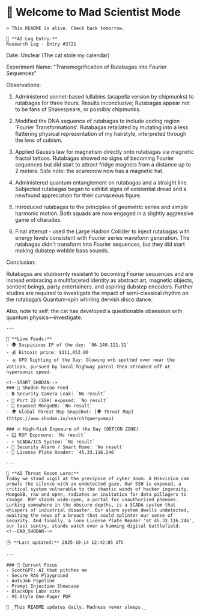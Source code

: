 # 💪 Welcome to Mad Scientist Mode

    > This README is alive. Check back tomorrow.

    🧠 **AI Log Entry:**  
    Research Log - Entry #3721

Date: Unclear (The cat stole my calendar)

Experiment Name: "Transmogrification of Rutabagas into Fourier Sequences"

Observations:

1. Administered sonnet-based lullabies (acapella version by chipmunks) to rutabagas for three hours. Results inconclusive; Rutabagas appear not to be fans of Shakespeare, or possibly chipmunks.

2. Modified the DNA sequence of rutabagas to include coding region ‘Fourier Transformations’. Rutabagas retaliated by mutating into a less flattering physical representation of my hairstyle, interpreted through the lens of cubism.

3. Applied Gauss’s law for magnetism directly onto rutabagas via magnetic fractal tattoos. Rutabagas showed no signs of becoming Fourier sequences but did start to attract fridge magnets from a distance up to 2 meters. Side note: the scarecrow now has a magnetic hat.

4. Administered quantum entanglement on rutabagas and a straight line. Subjected rutabagas began to exhibit signs of existential dread and a newfound appreciation for their curvaceous figure.

5. Introduced rutabagas to the principles of geometric series and simple harmonic motion. Both squads are now engaged in a slightly aggressive game of charades.

6. Final attempt - used the Large Hadron Collider to inject rutabagas with energy levels consistent with Fourier series waveform generation. The rutabagas didn't transform into Fourier sequences, but they did start making dubstep wobble bass sounds.

Conclusion:

Rutabagas are stubbornly resistant to becoming Fourier sequences and are instead embracing a multifaceted identity as abstract art, magnetic objects, sentient beings, party entertainers, and aspiring dubstep encoders. Further studies are required to investigate the impact of semi-classical rhythm on the rutabaga’s Quantum-spin whirling dervish disco dance. 

Also, note to self: the cat has developed a questionable obsession with quantum physics—investigate.

    ---

    📡 **Live Feeds:**
    - 🕵️ Suspicious IP of the day: `86.140.121.31`
    - 💰 Bitcoin price: $111,053.00
    - 🛸 UFO Sighting of the Day: Glowing orb spotted over near the Vatican, pursued by local highway patrol then streaked off at hypersonic speed.

    <!--START_SHODAN-->
    ### 🚁 Shodan Recon Feed
    - 🔒 Security Camera Leak: `No result`
    - 💠 Port 22 (SSH) exposed: `No result`
    - 🧬 Exposed MongoDB: `No result`
    - 🌍 Global Threat Map Snapshot: [🌍 Threat Map](https://www.shodan.io/search?query=map)

    ### 🔥 High-Risk Exposure of the Day (DEFCON ZONE)
    - 🪟 RDP Exposure: `No result`
    - ⚡ SCADA/ICS System: `No result`
    - 🚨 Security Alarm / Smart Home: `No result`
    - 🚱 License Plate Reader: `45.33.116.246`

    ---

    🧠 **AI Threat Recon Lore:**  
    Today we stand vigil at the precipice of cyber doom. A Hikvision cam prowls the silence with an undetected gaze. Our SSH is exposed, a critical system vulnerable to the chaotic winds of hacker ingenuity. MongoDB, raw and open, radiates an invitation for data pillagers to ravage. RDP stands wide-open, a portal for unauthorized phenoms. Lurking somewhere in the obscure depths, is a SCADA system that whispers of industrial disaster. Our alarm system dwells undetected, awaiting the news of a breach that could splinter our sense of security. And finally, a lone License Plate Reader 'at 45.33.116.246', our last sentry, stands watch over a humming digital battlefield.
    <!--END_SHODAN-->

    🕒 **Last updated:** 2025-10-14 12:42:05 UTC

    ---

    ### 🧠 Current Focus
    - ScottGPT: AI that pitches me  
    - Secure RAG Playground  
    - AutoJob Pipeline  
    - Prompt Injection Showcase  
    - BlackOps Labs site  
    - VC-Style One-Pager PDF

    🔁 _This README updates daily. Madness never sleeps._
    